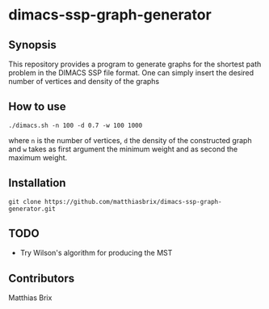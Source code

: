 # dimacs-ssp-graph-generator

## Synopsis

This repository provides a program to generate graphs for the shortest path problem in the DIMACS SSP file format. One can simply insert the desired number of vertices and density of the graphs

## How to use

```
./dimacs.sh -n 100 -d 0.7 -w 100 1000
```
where `n` is the number of vertices, `d` the density of the constructed graph and `w` takes as first argument the minimum weight and as second the maximum weight. 

## Installation

```
git clone https://github.com/matthiasbrix/dimacs-ssp-graph-generator.git
```

## TODO

* Try Wilson's algorithm for producing the MST

## Contributors

Matthias Brix
